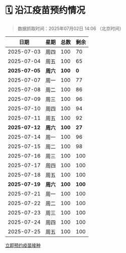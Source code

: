 # 🗓️ 沿江疫苗预约情况

> 数据抓取时间：2025年07月02日 14:06 （北京时间）

| 日期 | 星期 | 总数 | 剩余 |
|------|------|------|------|
| 2025-07-03 | 周四 | 100 | 70 |
| 2025-07-04 | 周五 | 100 | 65 |
| **2025-07-05** | **周六** | **100** | **0** |
| 2025-07-07 | 周一 | 100 | 77 |
| 2025-07-08 | 周二 | 100 | 86 |
| 2025-07-09 | 周三 | 100 | 96 |
| 2025-07-10 | 周四 | 100 | 94 |
| 2025-07-11 | 周五 | 100 | 92 |
| **2025-07-12** | **周六** | **100** | **27** |
| 2025-07-14 | 周一 | 100 | 96 |
| 2025-07-15 | 周二 | 100 | 98 |
| 2025-07-16 | 周三 | 100 | 100 |
| 2025-07-17 | 周四 | 100 | 100 |
| 2025-07-18 | 周五 | 100 | 100 |
| **2025-07-19** | **周六** | **100** | **100** |
| 2025-07-21 | 周一 | 100 | 100 |
| 2025-07-22 | 周二 | 100 | 100 |
| 2025-07-23 | 周三 | 100 | 100 |
| 2025-07-24 | 周四 | 100 | 100 |
| 2025-07-25 | 周五 | 100 | 100 |


<div class="button-container">
<a class="btn" href="http://yfzweb.ishequ.net/#/login" target="_blank">立即预约疫苗接种</a>
</div>
